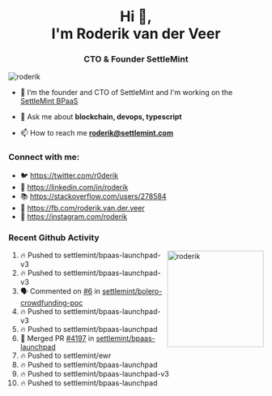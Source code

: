 <h1 align="center">Hi 👋,<br/> I'm Roderik van der Veer</h1>
<h3 align="center">CTO & Founder SettleMint</h3>

<p align="left"> <img src="https://komarev.com/ghpvc/?username=roderik" alt="roderik" /> </p>

- 🔭 I’m the founder and CTO of SettleMint and I'm working on the [SettleMint BPaaS](https://settlemint.com)

- 💬 Ask me about **blockchain, devops, typescript**

- 📫 How to reach me **roderik@settlemint.com**



### Connect with me:

- 🐦 https://twitter.com/r0derik
- 🏢 https://linkedin.com/in/roderik
- 📚 https://stackoverflow.com/users/278584
- 🙊 https://fb.com/roderik.van.der.veer
- 📸 https://instagram.com/roderik

### Recent Github Activity
<img src="https://github-readme-stats.vercel.app/api?username=roderik&show_icons=true&count_private=true" alt="roderik" align="right" height="190" />

<!--START_SECTION:activity-->
1. 🔥 Pushed to settlemint/bpaas-launchpad-v3
2. 🔥 Pushed to settlemint/bpaas-launchpad-v3
3. 🗣 Commented on [#6](https://github.com/settlemint/bolero-crowdfunding-poc/issues/6) in [settlemint/bolero-crowdfunding-poc](https://github.com/settlemint/bolero-crowdfunding-poc)
4. 🔥 Pushed to settlemint/bpaas-launchpad-v3
5. 🔥 Pushed to settlemint/bpaas-launchpad
6. 🎉 Merged PR [#4197](https://github.com/settlemint/bpaas-launchpad/pull/4197) in [settlemint/bpaas-launchpad](https://github.com/settlemint/bpaas-launchpad)
7. 🔥 Pushed to settlemint/ewr
8. 🔥 Pushed to settlemint/bpaas-launchpad
9. 🔥 Pushed to settlemint/bpaas-launchpad-v3
10. 🔥 Pushed to settlemint/bpaas-launchpad
<!--END_SECTION:activity-->